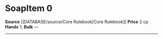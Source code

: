 ﻿---
hands: '1'
id: '52'
item_category: Adventuring Gear
level: '0'
name: Soap
price: 2 cp
rarity: Common
source: '[[DATABASE/source/Core Rulebook|Core Rulebook]]'
subcategory: adventuringgear
type: Item

---
# Soap<span class="item-type">Item 0</span>

**Source** [[DATABASE/source/Core Rulebook|Core Rulebook]] 
**Price** 2 cp
**Hands** 1; **Bulk** —

---